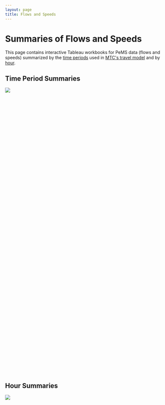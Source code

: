 ```yaml
---
layout: page
title: Flows and Speeds
---
```


# Summaries of Flows and Speeds

This page contains interactive Tableau workbooks for PeMS data (flows and speeds) summarized by the [time periods](#time-period-summaries) used in [MTC's travel model](https://github.com/MetropolitanTransportationCommission/travel-model-one) and by [hour](#hour-summaries).

## Time Period Summaries

<script type='text/javascript' src='https://public.tableausoftware.com/javascripts/api/viz_v1.js'></script>
<div style="width: 1000px; height: 900px;"><noscript><a href='#'><img alt=" " src="https://publicrevizit.tableausoftware.com/static/images/Pe/PeMSTypicalWeekdayPeriod/SelectaStation/1_rss.png" style="border: none;" /></a></noscript><object class='tableauViz' width='1000' height='900' style='display:none;'><param name='host_url' value='https%3A%2F%2Fpublic.tableausoftware.com%2F' /> <param name='site_root' value='' /><param name='name' value='PeMSTypicalWeekdayPeriod/SelectaStation' /><param name='tabs' value='yes' /><param name='toolbar' value='yes' /><param name='static_image' value='https://publicrevizit.tableausoftware.com/static/images/Pe/PeMSTypicalWeekdayPeriod/SelectaStation/1.png' /> <param name='animate_transition' value='yes' /><param name='display_static_image' value='yes' /><param name='display_spinner' value='yes' /><param name='display_overlay' value='yes' /><param name='display_count' value='yes' /></object></div> <div style="width: 1000px; height: 22px; padding: 0px 10px 0px 0px; color: black; font: normal 8pt verdana,helvetica,arial,sans-serif;"> <div style="float: right; padding-right: 8px;"><a href='http://www.tableausoftware.com/public/about-tableau-products?ref=https://public.tableausoftware.com/views/PeMSTypicalWeekdayPeriod/SelectaStation' target='_blank'>Learn About Tableau</a></div> </div>



## Hour Summaries

<script type='text/javascript' src='https://public.tableausoftware.com/javascripts/api/viz_v1.js'></script>
<div style="width: 1000px; height: 900px;"><noscript><a href='#'><img alt=" " src="https://publicrevizit.tableausoftware.com/static/images/Pe/PeMSTypicalWeekdayHour/SelectaStation/1_rss.png" style="border: none;" /></a></noscript><object class='tableauViz' width='1000' height='900' style='display:none;'><param name='host_url' value='https%3A%2F%2Fpublic.tableausoftware.com%2F' /> <param name='site_root' value='' /><param name='name' value='PeMSTypicalWeekdayHour/SelectaStation' /><param name='tabs' value='yes' /><param name='toolbar' value='yes' /><param name='static_image' value='https://publicrevizit.tableausoftware.com/static/images/Pe/PeMSTypicalWeekdayHour/SelectaStation/1.png' /> <param name='animate_transition' value='yes' /><param name='display_static_image' value='yes' /><param name='display_spinner' value='yes' /><param name='display_overlay' value='yes' /><param name='display_count' value='yes' /></object></div> <div style="width: 1000px; height: 22px; padding: 0px 10px 0px 0px; color: black; font: normal 8pt verdana,helvetica,arial,sans-serif;"> <div style="float: right; padding-right: 8px;"><a href='http://www.tableausoftware.com/public/about-tableau-products?ref=https://public.tableausoftware.com/views/PeMSTypicalWeekdayHour/SelectaStation' target='_blank'>Learn About Tableau</a></div> </div>
